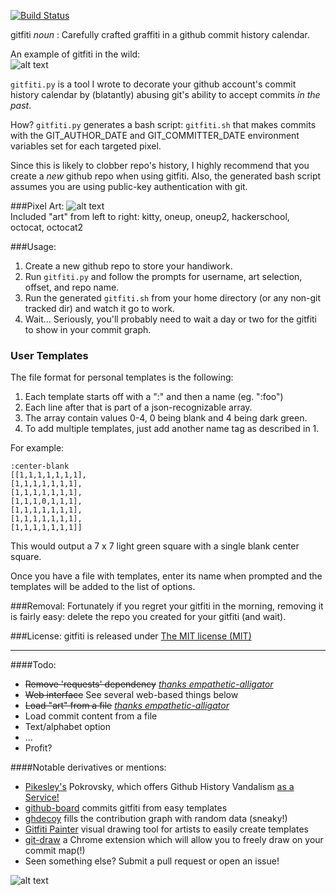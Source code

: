 [![Build Status](https://travis-ci.org/gelstudios/gitfiti.svg?branch=master)](https://travis-ci.org/gelstudios/gitfiti)

gitfiti _noun_ : Carefully crafted graffiti in a github commit history calendar.  

An example of gitfiti in the wild:  
![alt text](https://raw.github.com/gelstudios/gitfiti/master/gitfiti-screenshot.png "screenshot")

`gitfiti.py` is a tool I wrote to decorate your github account's commit history calendar by (blatantly) abusing git's ability to accept commits _in the past_.

How?  `gitfiti.py` generates a bash script: `gitfiti.sh` that makes commits with the GIT_AUTHOR_DATE and GIT_COMMITTER_DATE environment variables set for each targeted pixel.

Since this is likely to clobber repo's history, I highly recommend that you create a _new_ github repo when using gitfiti. Also, the generated bash script assumes you are using public-key authentication with git.


###Pixel Art:
![alt text](https://raw.github.com/gelstudios/gitfiti/master/pixels-large.png "pixel art")  
Included "art" from left to right: kitty, oneup, oneup2, hackerschool, octocat, octocat2

###Usage:
1. Create a new github repo to store your handiwork.
2. Run `gitfiti.py` and follow the prompts for username, art selection, offset, and repo name.
3. Run the generated `gitfiti.sh` from your home directory (or any non-git tracked dir) and watch it go to work.
4. Wait... Seriously, you'll probably need to wait a day or two for the gitfiti to show in your commit graph.

### User Templates
The file format for personal templates is the following:

1. Each template starts off with a ":" and then a name (eg. ":foo")
2. Each line after that is part of a json-recognizable array.
3. The array contain values 0-4, 0 being blank and 4 being dark green.
4. To add multiple templates, just add another name tag as described in 1.

For example:

```
:center-blank
[[1,1,1,1,1,1,1],
[1,1,1,1,1,1,1],
[1,1,1,1,1,1,1],
[1,1,1,0,1,1,1],
[1,1,1,1,1,1,1],
[1,1,1,1,1,1,1],
[1,1,1,1,1,1,1]]
```

This would output a 7 x 7 light green square with a single blank center square.

Once you have a file with templates, enter its name when prompted and the templates will be added to the list of options.

###Removal:
Fortunately if you regret your gitfiti in the morning, removing it is fairly easy: delete the repo you created for your gitfiti (and wait).

###License:
gitfiti is released under [The MIT license (MIT)](http://opensource.org/licenses/MIT)

---
####Todo:
- ~~Remove 'requests' dependency~~ [_thanks empathetic-alligator_](https://github.com/empathetic-alligator)
- ~~Web interface~~ See several web-based things below
- ~~Load "art" from a file~~ [_thanks empathetic-alligator_](https://github.com/empathetic-alligator)
- Load commit content from a file
- Text/alphabet option
- ...
- Profit?

####Notable derivatives or mentions:
- [Pikesley's](https://github.com/pikesley) Pokrovsky, which offers Github History Vandalism [as a Service!](http://pokrovsky.herokuapp.com/)
- [github-board](https://github.com/bayandin/github-board) commits gitfiti from easy templates
- [ghdecoy](https://github.com/tickelton/ghdecoy) fills the contribution graph with random data (sneaky!)
- [Gitfiti Painter](http://codepen.io/cbas/pen/vOXeKV) visual drawing tool for artists to easily create templates
- [git-draw](https://github.com/ben174/git-draw) a Chrome extension which will allow you to freely draw on your commit map(!)
- Seen something else? Submit a pull request or open an issue!


  
  
![alt text](http://f.cl.ly/items/0J463J0K1N020S1Q3E3l/er-small.png "tiny logo")
